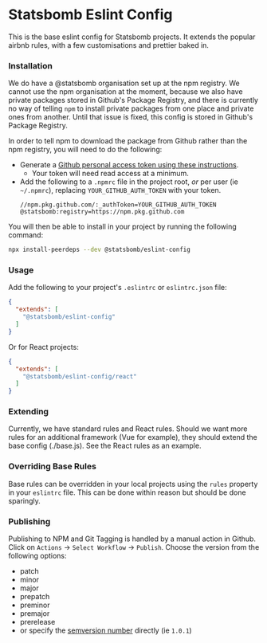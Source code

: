# Statsbomb Eslint Config
This is the base eslint config for Statsbomb projects. 
It extends the popular airbnb rules, with a few customisations and prettier baked in.

### Installation
We do have a @statsbomb organisation set up at the npm registry.
We cannot use the npm organisation at the moment, because we also have private packages stored in Github's Package Registry, and there is currently no way of telling `npm` to install private packages from one place and private ones from another.
Until that issue is fixed, this config is stored in Github's Package Registry.

In order to tell npm to download the package from Github rather than the npm registry, you will need to do the following:
* Generate a [Github personal access token using these instructions](https://docs.github.com/en/github/authenticating-to-github/creating-a-personal-access-token).
  * Your token will need read access at a minimum. 
* Add the following to a `.npmrc` file in the project root, *or* per user (ie `~/.npmrc`), replacing `YOUR_GITHUB_AUTH_TOKEN` with your token.
  ```
  //npm.pkg.github.com/:_authToken=YOUR_GITHUB_AUTH_TOKEN
  @statsbomb:registry=https://npm.pkg.github.com
  ```

You will then be able to install in your project by running the following command:
```bash
npx install-peerdeps --dev @statsbomb/eslint-config
````

### Usage
Add the following to your project's `.eslintrc` or `eslintrc.json` file:

```json
{
  "extends": [
    "@statsbomb/eslint-config"
  ]
}
```

Or for React projects:

```json
{
  "extends": [
    "@statsbomb/eslint-config/react"
  ]
}
```

### Extending
Currently, we have standard rules and React rules. 
Should we want more rules for an additional framework (Vue for example), they should extend the base config (./base.js).
See the React rules as an example.

### Overriding Base Rules
Base rules can be overridden in your local projects using the `rules` property in your `eslintrc` file. 
This can be done within reason but should be done sparingly.

### Publishing
Publishing to NPM and Git Tagging is handled by a manual action in Github.
Click on `Actions` -> `Select Workflow` -> `Publish`.
Choose the version from the following options:
* patch
* minor
* major 
* prepatch 
* preminor
* premajor
* prerelease
* or specify the [semversion number](https://semver.org/) directly (ie `1.0.1`)
